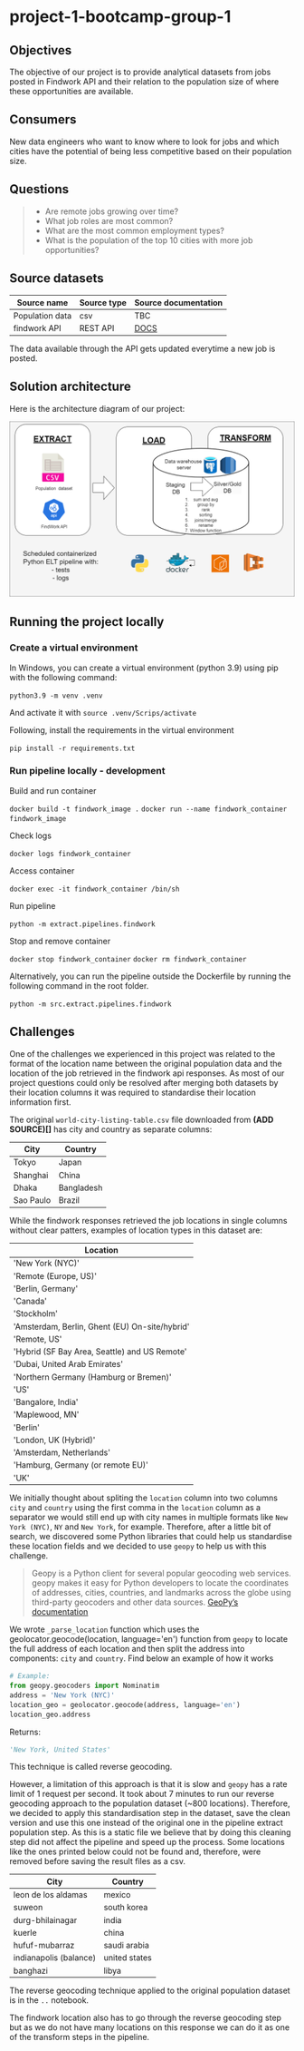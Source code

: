 # project-1-bootcamp-group-1

## Objectives

The objective of our project is to provide analytical datasets from jobs posted in Findwork API and their relation to the population size of where these opportunities are available.

## Consumers

New data engineers who want to know where to look for jobs and which cities have the potential of being less competitive based on their population size.

## Questions

> - Are remote jobs growing over time?
> - What job roles are most common?
> - What are the most common employment types?
> - What is the population of the top 10 cities with more job opportunities? 

## Source datasets

| Source name | Source type | Source documentation |
| - | - | - |
| Population data | csv | TBC |
| findwork API | REST API | [DOCS](https://findwork.dev/developers/#api-key) |

The data available through the API gets updated everytime a new job is posted.

## Solution architecture

Here is the architecture diagram of our project:

![images/sample-solution-architecture-diagram.png](images/sample-solution-architecture-diagram.png)

## Running the project locally

### Create a virtual environment

In Windows, you can create a virtual environment (python 3.9) using pip with the following command:

`python3.9 -m venv .venv`

And activate it with `source .venv/Scrips/activate`

Following, install the requirements in the virtual environment

`pip install -r requirements.txt`

### Run pipeline locally - development

Build and run container

`docker build -t findwork_image .`
`docker run --name findwork_container findwork_image`

Check logs

`docker logs findwork_container`

Access container

`docker exec -it findwork_container /bin/sh`

Run pipeline

`python -m extract.pipelines.findwork`

Stop and remove container

`docker stop findwork_container`
`docker rm findwork_container`

Alternatively, you can run the pipeline outside the Dockerfile by running the following command in the root folder.

`python -m src.extract.pipelines.findwork`

## Challenges

One of the challenges we experienced in this project was related to the format of the location name between the original population data and the location of the job retrieved in the findwork api responses. As most of our project questions could only be resolved after merging both datasets by their location columns it was required to standardise their location information first. 

The original `world-city-listing-table.csv` file downloaded from **(ADD SOURCE)[]** has city and country as separate columns:

| City          | Country        |
| ---           | ---            |
| Tokyo         | Japan          |
| Shanghai      | China          |
| Dhaka         | Bangladesh     |
| Sao Paulo     | Brazil         |

While the findwork responses retrieved the job locations in single columns without clear patters, examples of location types in this dataset are:

| Location                                          |
| ---                                               |
|'New York (NYC)'                                  |
|'Remote (Europe, US)'              
|'Berlin, Germany' 
|'Canada'
|'Stockholm' 
|'Amsterdam, Berlin, Ghent (EU) On-site/hybrid' 
|'Remote, US'
|'Hybrid (SF Bay Area, Seattle) and US Remote'
|'Dubai, United Arab Emirates' 
|'Northern Germany (Hamburg or Bremen)' 
|'US'
|'Bangalore, India' 
|'Maplewood, MN' 
|'Berlin' 
|'London, UK (Hybrid)'
|'Amsterdam, Netherlands' 
|'Hamburg, Germany (or remote EU)' 
|'UK'|

We initially thought about spliting the `location` column into two columns `city` and `country` using the first comma in the `location` column as a separator we would still end up with city names in multiple formats like `New York (NYC)`, `NY` and `New York`, for example. Therefore, after a little bit of search, we discovered some Python libraries that could help us standardise these location fields and we decided to use `geopy` to help us with this challenge.

> Geopy is a Python client for several popular geocoding web services. geopy makes it easy for Python developers to locate the coordinates of addresses, cities, countries, and landmarks across the globe using third-party geocoders and other data sources. [GeoPy’s documentation](https://geopy.readthedocs.io/en/stable/)

We wrote `_parse_location` function which uses the geolocator.geocode(location, language='en') function from `geopy` to locate the full address of each location and then split the address into components: `city` and `country`. Find below an example of how it works

```python
# Example:
from geopy.geocoders import Nominatim
address = 'New York (NYC)'
location_geo = geolocator.geocode(address, language='en')
location_geo.address
```

Returns:

```python
'New York, United States'
```

This technique is called reverse geocoding.

However, a limitation of this approach is that it is slow and `geopy` has a rate limit of 1 request per second. It took about 7 minutes to run our reverse geocoding approach to the population dataset (~800 locations). Therefore, we decided to apply this standardisation step in the dataset, save the clean version and use this one instead of the original one in the pipeline extract population step. As this is a static file we believe that by doing this cleaning step did not affect the pipeline and speed up the process.
Some locations like the ones printed below could not be found and, therefore, were removed before saving the result files as a csv.

| City                                      | Country        |
| ---                                       | ---            |
| leon de los aldamas                       | mexico         |
| suweon                                    | south korea    |
| durg-bhilainagar                          | india          |
| kuerle                                    | china          |
| hufuf-mubarraz                            | saudi arabia   |
| indianapolis (balance)                    | united states  |
| banghazi                                  | libya          |

The reverse geocoding technique applied to the original population dataset is in the `..` notebook.

The findwork location also has to go through the reverse geocoding step but as we do not have many locations on this response we can do it as one of the transform steps in the pipeline.
